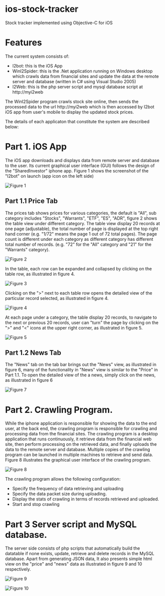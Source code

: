 # ios-stock-tracker

Stock tracker implemented using Objective-C for iOS

# Features

The current system consists of:

* I2bot: this is the iOS App
* WinI2Spider: this is the .Net application running on Windows desktop which crawls data from financial sites and update the data at the remote server and database (written in C# using Visual Studio 2005)
* I2Web: this is the php server script and mysql database script at http://myi2web 

The WinI2Spider program crawls stock site online, then sends the processed data to the url http://myi2web which is then accessed by I2bot iOS app from user's mobile to display the updated stock prices.

The details of each applicaton that constitute the system are described below:

# Part 1. iOS App 

The iOS app downloads and displays data from remote server and database to the user. Its current graphical user interface (GUI) follows the design of the "SharedInvestor" iphone app. Figure 1 shows the screenshot of the "I2bot" on launch (app icon on the left side)

![Figure 1](images/image001.png)

## Part 1.1 Price Tab
The prices tab shows prices for various categories, the default is "All", sub category includes "Stocks", "Warrants", "ETF", "ES", "ADR", figure 2 shows the table view under different category. The table view display 20 records at one page (adjustable), the total number of page is displayed at the top right hand corner (e.g. "1/72" means the page 1 out of 72 total pages). The page count is different under each category as different category has different total number of records. (e.g. "72" for the "All" category and "21" for the "Warrants" category).

![Figure 2](images/image003.png)

In the table, each row can be expanded and collapsed by clicking on the table row, as illustrated in figure 4.

![Figure 3](images/image005.png)

Clicking on the ">" next to each table row opens the detailed view of the particular record selected, as illustrated in figure 4.

![Figure 4](images/image007.png)

At each page under a category, the table display 20 records, to navigate to the next or previous  20 records, user can "turn" the page by clicking on the ">" and "<" icons at the upper right corner, as illustrated in figure 5.

![Figure 5](images/image009.png)


## Part 1.2 News Tab
The "News" tab on the tab bar brings out the "News" view, as illustrated in figure 6, many of the functionality in "News" view is similar to the "Price" in Part 1.1. To open the detailed view of the a news, simply click on the news, as illustrated in figure 6

![Figure 7](images/image011.png)

# Part 2. Crawling Program.
While the iphone application is responsible for showing the data to the end user, at the back end, the crawling program is responsible for crawling and processing data from the financial sites. The crawling program is a desktop application that runs continuously, it retrieve data from the financial web site, then perform processing on the retrieved data, and finally uploads the data to the remote server and database. Multiple copies of the crawling program can be launched in multiple machines to retrieve and send data. Figure 8 illustrates the graphical user interface of the crawling program.

![Figure 8](images/image013.png)

The crawling program allows the following configuration:

* Specify the frequency of data retrieving and uploading
* Specify the data packet size during uploading.
* Display the stats of crawling in terms of records retrieved and uploaded.
* Start and stop crawling

# Part 3 Server script and MySQL database.
The server side consists of php scripts that automatically build the datatable if none exists, update, retrieve and delete records in the MySQL database. Apart from generating JSON data,  It also presents simple html view on the "price" and "news" data as illustrated in figure 9 and 10 respectively.


![Figure 9](images/image015.png)


![Figure 10](images/image017.png)
